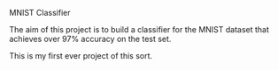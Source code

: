 MNIST Classifier

The aim of this project is to build a classifier for the MNIST dataset that achieves over
97% accuracy on the test set.

This is my first ever project of this sort.
